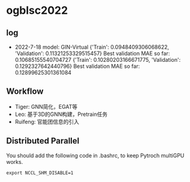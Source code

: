 # ogblsc2022

## log
- 2022-7-18 model: GIN-Virtual {'Train': 0.0948409306068622, 'Validation': 0.11321253329515457} Best validation MAE so far: 0.10685155540704727
{'Train': 0.10280203166671775, 'Validation': 0.1292327642440796}
Best validation MAE so far: 0.12899625301361084

## Workflow
- Tiger: GNN简化，EGAT等
- Leo: 基于3D的GNN构建，Pretrain任务
- Ruifeng: 官能团信息的引入

## Distributed Parallel
You should add the following code in .bashrc, to keep Pytroch multiGPU works.

``` shell
export NCCL_SHM_DISABLE=1
```

